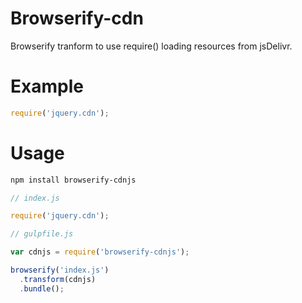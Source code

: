 # Browserify-cdn
Browserify tranform to use require() loading resources from jsDelivr.

# Example
```javascript
require('jquery.cdn');
```

# Usage

```bash
npm install browserify-cdnjs
```

```javascript
// index.js

require('jquery.cdn');
```

```javascript
// gulpfile.js

var cdnjs = require('browserify-cdnjs');

browserify('index.js')
  .transform(cdnjs)
  .bundle();
```